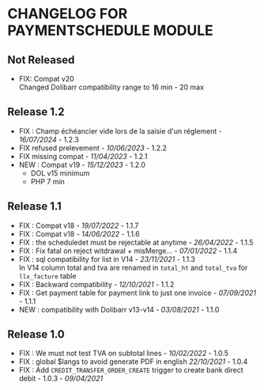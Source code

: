 # CHANGELOG FOR PAYMENTSCHEDULE MODULE

## Not Released

- FIX: Compat v20  
  Changed Dolibarr compatibility range to 16 min - 20 max

## Release 1.2
- FIX : Champ échéancier vide lors de la saisie d'un réglement - *16/07/2024* - 1.2.3
- FIX refused prelevement - *10/06/2023* - 1.2.2
- FIX missing compat - *11/04/2023* - 1.2.1
- NEW : Compat v19 - *15/12/2023* - 1.2.0
  - DOL v15 minimum 
  - PHP 7 min 

## Release 1.1

- FIX : Compat v18 - *19/07/2022* - 1.1.7
- FIX : Compat v18 - *14/06/2022* - 1.1.6
- FIX : the scheduledet must be rejectable at anytime - *26/04/2022* - 1.1.5
- FIX : Fix fatal on reject witdrawal + misMerge... - *07/01/2022* - 1.1.4
- FIX : sql compatibility for list in V14  - *23/11/2021* - 1.1.3  
  In V14 column total and tva are renamed in `total_ht` and `total_tva`
  for `llx_facture` table
- FIX : Backward compatibility  - *12/10/2021* - 1.1.2
- FIX : Get payment table for payment link to just one invoice - *07/09/2021* - 1.1.1
- NEW : compatibility with Dolibarr v13-v14 - *03/08/2021* - 1.1.0

## Release 1.0

- FIX : We must not test TVA on subtotal lines - *10/02/2022* - 1.0.5
- FIX : global $langs to avoid generate PDF in english *22/10/2021* - 1.0.4
- FIX : Add `CREDIT_TRANSFER_ORDER_CREATE` trigger to create bank direct debit - 1.0.3 - *09/04/2021* 
